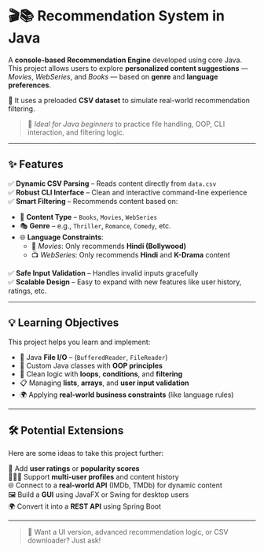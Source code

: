 # 🎬📚 Recommendation System in Java

A **console-based Recommendation Engine** developed using core Java.  
This project allows users to explore **personalized content suggestions** — *Movies*, *WebSeries*, and *Books* — based on **genre** and **language preferences**.

📁 It uses a preloaded **CSV dataset** to simulate real-world recommendation filtering.

> 🎯 *Ideal for Java beginners* to practice file handling, OOP, CLI interaction, and filtering logic.

---

## ✨ Features

✅ **Dynamic CSV Parsing** – Reads content directly from `data.csv`  
✅ **Robust CLI Interface** – Clean and interactive command-line experience  
✅ **Smart Filtering** – Recommends content based on:

- 📂 **Content Type** – `Books`, `Movies`, `WebSeries`
- 🎭 **Genre** – e.g., `Thriller`, `Romance`, `Comedy`, etc.
- 🌐 **Language Constraints**:
  - 🎥 *Movies*: Only recommends **Hindi (Bollywood)**
  - 📺 *WebSeries*: Only recommends **Hindi** and **K-Drama** content

✅ **Safe Input Validation** – Handles invalid inputs gracefully  
✅ **Scalable Design** – Easy to expand with new features like user history, ratings, etc.

---

## 💡 Learning Objectives

This project helps you learn and implement:

- 📁 Java **File I/O** – (`BufferedReader`, `FileReader`)
- 🧱 Custom Java classes with **OOP principles**
- 🔁 Clean logic with **loops**, **conditions**, and **filtering**
- 📋 Managing **lists**, **arrays**, and **user input validation**
- 🌍 Applying **real-world business constraints** (like language rules)

---

## 🛠️ Potential Extensions

Here are some ideas to take this project further:

🔢 Add **user ratings** or **popularity scores**  
🧑‍🤝‍🧑 Support **multi-user profiles** and content history  
🌐 Connect to a **real-world API** (IMDb, TMDb) for dynamic content  
🖼️ Build a **GUI** using JavaFX or Swing for desktop users  
🌍 Convert it into a **REST API** using Spring Boot

---

> 💬 Want a UI version, advanced recommendation logic, or CSV downloader? Just ask!
